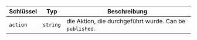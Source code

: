 | Schlüssel | Typ      | Beschreibung                                            |
| --------- | -------- | ------------------------------------------------------- |
| `action`  | `string` | die Aktion, die durchgeführt wurde. Can be `published`. |
